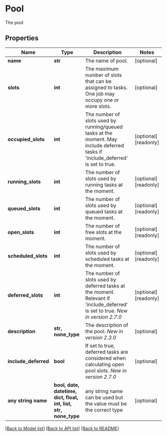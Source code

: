 <!--
 Licensed to the Apache Software Foundation (ASF) under one
 or more contributor license agreements.  See the NOTICE file
 distributed with this work for additional information
 regarding copyright ownership.  The ASF licenses this file
 to you under the Apache License, Version 2.0 (the
 "License"); you may not use this file except in compliance
 with the License.  You may obtain a copy of the License at

   http://www.apache.org/licenses/LICENSE-2.0

 Unless required by applicable law or agreed to in writing,
 software distributed under the License is distributed on an
 "AS IS" BASIS, WITHOUT WARRANTIES OR CONDITIONS OF ANY
 KIND, either express or implied.  See the License for the
 specific language governing permissions and limitations
 under the License.
 -->

# Pool

The pool

## Properties
Name | Type | Description | Notes
------------ | ------------- | ------------- | -------------
**name** | **str** | The name of pool. | [optional] 
**slots** | **int** | The maximum number of slots that can be assigned to tasks. One job may occupy one or more slots.  | [optional] 
**occupied_slots** | **int** | The number of slots used by running/queued tasks at the moment. May include deferred tasks if &#39;include_deferred&#39; is set to true. | [optional] [readonly] 
**running_slots** | **int** | The number of slots used by running tasks at the moment. | [optional] [readonly] 
**queued_slots** | **int** | The number of slots used by queued tasks at the moment. | [optional] [readonly] 
**open_slots** | **int** | The number of free slots at the moment. | [optional] [readonly] 
**scheduled_slots** | **int** | The number of slots used by scheduled tasks at the moment. | [optional] [readonly] 
**deferred_slots** | **int** | The number of slots used by deferred tasks at the moment. Relevant if &#39;include_deferred&#39; is set to true.  *New in version 2.7.0*  | [optional] [readonly] 
**description** | **str, none_type** | The description of the pool.  *New in version 2.3.0*  | [optional] 
**include_deferred** | **bool** | If set to true, deferred tasks are considered when calculating open pool slots.  *New in version 2.7.0*  | [optional] 
**any string name** | **bool, date, datetime, dict, float, int, list, str, none_type** | any string name can be used but the value must be the correct type | [optional]

[[Back to Model list]](../README.md#documentation-for-models) [[Back to API list]](../README.md#documentation-for-api-endpoints) [[Back to README]](../README.md)


